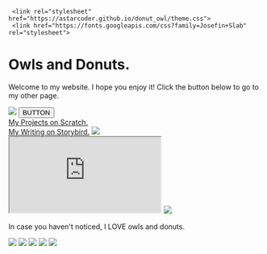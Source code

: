 
 <html>
   <head>
     
     <link rel="stylesheet" href="https://astarcoder.github.io/donut_owl/theme.css">
     <link href="https://fonts.googleapis.com/css?family=Josefin+Slab" rel="stylesheet">
   </head>
   <body>
     <h1>Owls and Donuts.
     </h1>
     <p>Welcome to my website.  I hope you enjoy it!  Click the button below to go to my other page.
     </p>
     <img src="https://www.landon.net/uploaded/photos/bear_blog/2015-16/April/Will-Owl-1200.jpg">
     <a href="https://astarcoder.github.io/donut_owl/home.html"><button>BUTTON</button></a>
   <br/>
    <a href="https://scratch.mit.edu/users/astarcoder/">My Projects on Scratch.</a>
    <br/>
    <a href="https://storybird.com/members/Astary/">My Writing on Storybird.</a>
    <img src="https://media.giphy.com/media/Yl8cYI66NzOuY/giphy.gif">
    <br/>
    <iframe src="https://www.codesters.com/embed/preview/eb355460bbe64ee2ac417ec62d1e4b67/"height=></iframe>
    <img src="http://www.caciquetribe.com/wp-content/uploads/2015/09/tumblr_static_wf-donuts-1.jpg">
       <p>In case you haven't noticed, I LOVE owls and donuts.
       </p>
         <img src="http://weknowmemes.com/wp-content/uploads/2012/05/i-saw-a-carrot-this-big-no-lie-bunny-meme.jpg">
    <img src="https://s-media-cache-ak0.pinimg.com/originals/b9/cd/8a/b9cd8a284692a54395ea079fd1eead5f.jpg">
   </body>
   <img src="http://img.memecdn.com/owl_o_357780.jpg">
   <img src="https://www.enjoymedia.ch/images/sommer/donut_strandtuch_02.jpg">
   <img src="http://pepperscraps.com/wp-content/uploads/2016/02/Owl-Donuts_2-e1455216130335.jpg">
   
</html>

